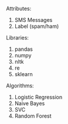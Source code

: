 Attributes:
1. SMS Messages
2. Label (spam/ham)

Libraries:
1. pandas
2. numpy
3. nltk
4. re
5. sklearn

Algorithms:
1. Logistic Regression
2. Naive Bayes
3. SVC
4. Random Forest
